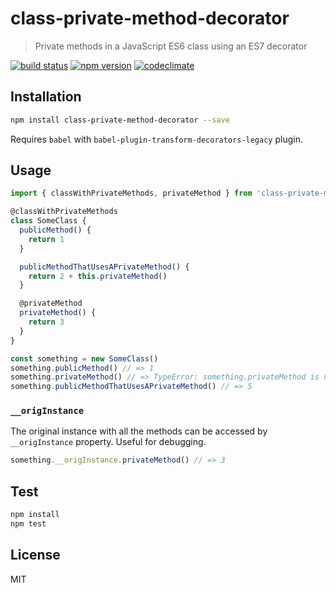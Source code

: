 # class-private-method-decorator

> Private methods in a JavaScript ES6 class using an ES7 decorator

[![build status](https://img.shields.io/travis/elado/class-private-method-decorator/master.svg?style=flat-square)](https://travis-ci.org/elado/class-private-method-decorator) [![npm version](https://img.shields.io/npm/v/class-private-method-decorator.svg?style=flat-square)](https://www.npmjs.com/package/class-private-method-decorator) [![codeclimate](https://img.shields.io/codeclimate/github/elado/class-private-method-decorator.svg?style=flat-square)](https://codeclimate.com/github/elado/class-private-method-decorator)

## Installation

```sh
npm install class-private-method-decorator --save
```

Requires `babel` with `babel-plugin-transform-decorators-legacy` plugin.

## Usage

```js
import { classWithPrivateMethods, privateMethod } from 'class-private-method-decorator'

@classWithPrivateMethods
class SomeClass {
  publicMethod() {
    return 1
  }

  publicMethodThatUsesAPrivateMethod() {
    return 2 + this.privateMethod()
  }

  @privateMethod
  privateMethod() {
    return 3
  }
}

const something = new SomeClass()
something.publicMethod() // => 1
something.privateMethod() // => TypeError: something.privateMethod is not a function
something.publicMethodThatUsesAPrivateMethod() // => 5
```

### `__origInstance`

The original instance with all the methods can be accessed by `__origInstance` property. Useful for debugging.

```js
something.__origInstance.privateMethod() // => 3
```

## Test

```sh
npm install
npm test
```

## License

MIT
